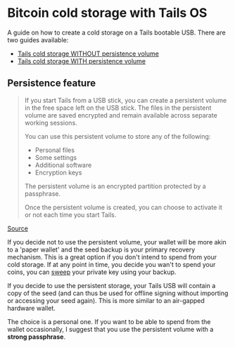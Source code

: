 # Bitcoin cold storage with Tails OS
A guide on how to create a cold storage on a Tails bootable USB. There are two guides available:
* [Tails cold storage WITHOUT persistence volume](https://github.com/SovereignNode/tails-cold-storage/blob/master/tails-amnesia.md)
* [Tails cold storage WITH persistence volume](https://github.com/SovereignNode/tails-cold-storage/blob/master/tails-persistence.md)


## Persistence feature
> If you start Tails from a USB stick, you can create a persistent volume in the free space left on the USB stick. The files in the persistent volume are saved encrypted and remain available across separate working sessions.
>
> You can use this persistent volume to store any of the following:
> * Personal files
> * Some settings
> * Additional software
> * Encryption keys
> 
> The persistent volume is an encrypted partition protected by a passphrase.
> 
> Once the persistent volume is created, you can choose to activate it or not each time you start Tails. 

[Source](https://tails.boum.org/doc/first_steps/persistence/index.en.html)

If you decide not to use the persistent volume, your wallet will be more akin to a 'paper wallet' and the seed backup is your primary recovery mechanism. This is a great option if you don't intend to spend from your cold storage. If at any point in time, you decide you wan't to spend your coins, you can [sweep](https://99bitcoins.com/bitcoin-wallet/paper/private-key-sweep-import/) your private key using your backup.

If you decide to use the persistent storage, your Tails USB will contain a copy of the seed (and can thus be used for offline signing without importing or accessing your seed again). This is more similar to an air-gapped hardware wallet.

The choice is a personal one. If you want to be able to spend from the wallet occasionally, I suggest that you use the persistent volume with a **strong passphrase**.
